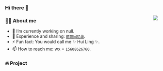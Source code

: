 ### Hi there 👋
<img align="right" src="https://github-readme-stats.vercel.app/api?username=huilingaa&show_icons=true&count_private=true&hide_border=true&cache_seconds=1900"/>

### 👨‍🚒 About me

- 🔭 I’m currently working on null.
- 💬 Experience and sharing: [`前端回忆录`]().
- ⚡ Fun fact: You would call me ✨ Hui Ling ✨.
- 📫 How to reach me: wx = `15608626760`.

### 🔥 Project



<!-- 
- 🌱 I’m currently learning ...
- 👯 I’m looking to collaborate on ...
- 🤔 I’m looking for help with ...
- 😄 Pronouns: ... 
 -->

